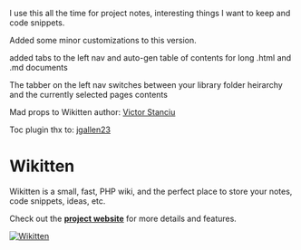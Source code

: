 

I use this all the time for project notes, interesting things I want to keep and code snippets.

Added some minor customizations to this version.

added tabs to the left nav and auto-gen table of contents for long .html and .md documents

The tabber on the left nav switches between your library folder heirarchy and the currently selected pages contents

Mad props to Wikitten author: [Victor Stanciu](https://github.com/victorstanciu)

Toc plugin thx to:  [jgallen23](https://github.com/jgallen23/toc)



Wikitten
========

Wikitten is a small, fast, PHP wiki, and the perfect place to store your notes, code snippets, ideas, etc.

Check out the **[project website](http://wikitten.vizuina.com)** for more details and features.

[![Wikitten](http://wikitten.vizuina.com/screenshot.png)](http://wikitten.vizuina.com)
